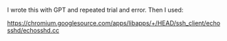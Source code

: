 
I wrote this with GPT and repeated trial and error.  Then I used:

https://chromium.googlesource.com/apps/libapps/+/HEAD/ssh_client/echosshd/echosshd.cc